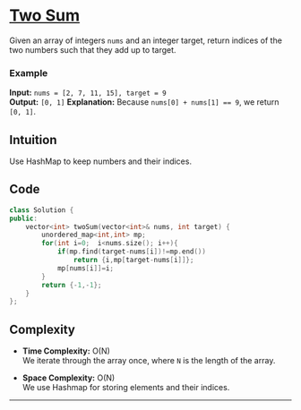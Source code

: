 # [Two Sum](https://leetcode.com/problems/two-sum/description/)

Given an array of integers `nums` and an integer target, return indices of the two numbers such that they add up to target.

### Example

**Input:** `nums = [2, 7, 11, 15], target = 9`  
**Output:** `[0, 1]` 
**Explanation:** Because `nums[0] + nums[1] == 9`, we return `[0, 1]`. 

## Intuition

Use HashMap to keep numbers and their indices.


## Code

```C++
class Solution {
public:
    vector<int> twoSum(vector<int>& nums, int target) {
        unordered_map<int,int> mp;
        for(int i=0;  i<nums.size(); i++){
            if(mp.find(target-nums[i])!=mp.end())
                return {i,mp[target-nums[i]]};
            mp[nums[i]]=i;
        }
        return {-1,-1};
    }
};
```

## Complexity

- **Time Complexity:** O(N)  
  We iterate through the array once, where `N` is the length of the array.

- **Space Complexity:** O(N)  
  We use Hashmap for storing elements and their indices.

---
